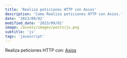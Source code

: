 ```yaml
---
title: 'Realiza peticiones HTTP con Axios'
description: 'Como Realiza peticiones HTTP con Axios.'
date: '2023/09/02'
modified_date: '2023/09/02'
image: /assets/images/posts/js.png
subtitle: 'js'
tags: 'javascript'
---
```


Realiza peticiones HTTP con: [Axios](https://axios-http.com/)
